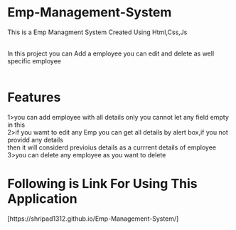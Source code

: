 ﻿# Emp-Management-System
 <p>This is a Emp Managment System Created Using Html,Css,Js</p><br>
 In this project you can Add a employee you can edit and delete as well specific employee
 <br>
 <br>
 <h1>Features</h1>
 1>you can add employee with all details only you cannot let any field empty in this<br>
 2>if you wamt to edit any Emp you can get all details by alert box,if you not providd any details<br>
    then it will considerd previoius details as a currrent details of employee<br>
3>you can delete any employee as you want to delete

<h1>Following is Link For Using This Application</h1>
[https://shripad1312.github.io/Emp-Management-System/]
